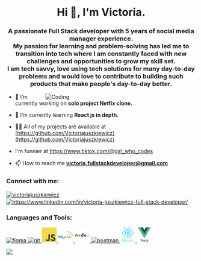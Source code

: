 <h1 align="center">Hi 👋, I'm Victoria.</h1>
<h3 align="center">A passionate Full Stack developer with 5 years of social media manager experience.</br> My passion for learning and problem-solving has led me to transition into tech where I am constantly faced with new challenges and opportunities to grow my skill set.</br> I am tech savvy, love using tech solutions for many day-to-day problems and would love to contribute to building such products that make people's day-to-day better.</h3>
<img align="right" alt="Coding" width="400" src="https://i.pinimg.com/564x/5e/0a/44/5e0a443a972750adbf6882f159335a8d.jpg">

- 🔭 I’m currently working on **solo project Netfix clone.**

- 🌱 I’m currently learning **React js in depth.**

- 👨‍💻 All of my projects are available at [https://github.com/Victoriajuszkiewicz](https://github.com/Victoriajuszkiewicz)

- I'm funnier at https://www.tiktok.com/@girl_who_codes 

- 📫 How to reach me **victoria.fullstackdeveloper@gmail.com**

<h3 align="left">Connect with me:</h3>
<p align="left">
<a href="https://codepen.io/victoriajuszkiewicz" target="blank"><img align="center" src="https://raw.githubusercontent.com/rahuldkjain/github-profile-readme-generator/master/src/images/icons/Social/codepen.svg" alt="victoriajuszkiewicz" height="30" width="40" /></a>
<a href="https://linkedin.com/in/https://www.linkedin.com/in/victoria-juszkiewicz-full-stack-developer/" target="blank"><img align="center" src="https://raw.githubusercontent.com/rahuldkjain/github-profile-readme-generator/master/src/images/icons/Social/linked-in-alt.svg" alt="https://www.linkedin.com/in/victoria-juszkiewicz-full-stack-developer/" height="30" width="40" /></a>
</p>

<h3 align="left">Languages and Tools:</h3>
<p align="left"> <a href="https://www.figma.com/" target="_blank" rel="noreferrer"> <img src="https://www.vectorlogo.zone/logos/figma/figma-icon.svg" alt="figma" width="40" height="40"/> </a> <a href="https://git-scm.com/" target="_blank" rel="noreferrer"> <img src="https://www.vectorlogo.zone/logos/git-scm/git-scm-icon.svg" alt="git" width="40" height="40"/> </a> <a href="https://developer.mozilla.org/en-US/docs/Web/JavaScript" target="_blank" rel="noreferrer"> <img src="https://raw.githubusercontent.com/devicons/devicon/master/icons/javascript/javascript-original.svg" alt="javascript" width="40" height="40"/> </a> <a href="https://www.mysql.com/" target="_blank" rel="noreferrer"> <img src="https://raw.githubusercontent.com/devicons/devicon/master/icons/mysql/mysql-original-wordmark.svg" alt="mysql" width="40" height="40"/> </a> <a href="https://nodejs.org" target="_blank" rel="noreferrer"> <img src="https://raw.githubusercontent.com/devicons/devicon/master/icons/nodejs/nodejs-original-wordmark.svg" alt="nodejs" width="40" height="40"/> </a> <a href="https://postman.com" target="_blank" rel="noreferrer"> <img src="https://www.vectorlogo.zone/logos/getpostman/getpostman-icon.svg" alt="postman" width="40" height="40"/> </a> <a href="https://reactjs.org/" target="_blank" rel="noreferrer"> <img src="https://raw.githubusercontent.com/devicons/devicon/master/icons/react/react-original-wordmark.svg" alt="react" width="40" height="40"/> </a> <a href="https://vuejs.org/" target="_blank" rel="noreferrer"> <img src="https://raw.githubusercontent.com/devicons/devicon/master/icons/vuejs/vuejs-original-wordmark.svg" alt="vuejs" width="40" height="40"/> </a> </p>
 <img height="180em" src="https://github-readme-stats.vercel.app/api?username=Victoriajuszkiewicz&show_icons=true&hide_border=true&&count_private=true&include_all_commits=true" />
 


